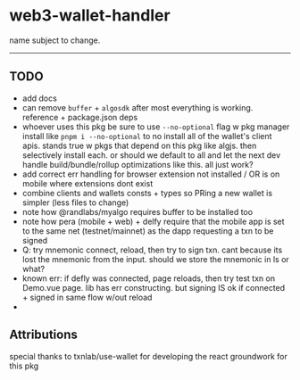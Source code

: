 # web3-wallet-handler

name subject to change.

---

## TODO
- add docs
- can remove `buffer` + `algosdk` after most everything is working. reference + package.json deps
- whoever uses this pkg be sure to use `--no-optional` flag w pkg manager install like `pnpm i --no-optional` to no install all of the wallet's client apis. stands true w pkgs that depend on this pkg like algjs. then selectively install each. or should we default to all and let the next dev handle build/bundle/rollup optimizations like this. all just work?
- add correct err handling for browser extension not installed / OR is on mobile where extensions dont exist
- combine clients and wallets consts + types so PRing a new wallet is simpler (less files to change)
- note how @randlabs/myalgo requires buffer to be installed too
- note how pera (mobile + web) + delfy require that the mobile app is set to the same net (testnet/mainnet) as the dapp requesting a txn to be signed
- Q: try mnemonic connect, reload, then try to sign txn. cant because its lost the mnemonic from the input. should we store the mnemonic in ls or what?
- known err: if defly was connected, page reloads, then try test txn on Demo.vue page. lib has err constructing. but signing IS ok if connected + signed in same flow w/out reload
-


## Attributions

special thanks to txnlab/use-wallet for developing the react groundwork for this pkg
